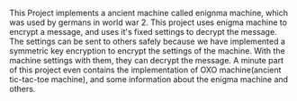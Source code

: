 This Project implements a ancient machine called enignma machine, which was used by germans in world war 2.
This project uses enigma machine to encrypt a message, and uses it's fixed settings to decrypt the message.
The settings can be sent to others safely because we have implemented a symmetric key encryption to encrypt the settings of the machine.
With the machine settings with them, they can decrypt the message.
A minute part of this project even contains the implementation of OXO machine(ancient tic-tac-toe machine), and some information about the enigma machine and others.

